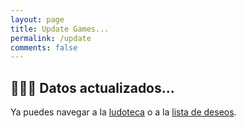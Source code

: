 ```yaml
---
layout: page
title: Update Games...
permalink: /update
comments: false
---
```


<script>
var request = new XMLHttpRequest();
url = "https://juernesdemesa.azurewebsites.net/api/update-games"
request.open("GET", url, false);
request.setRequestHeader("Accept", "application/json")
request.send(null)
</script>

## 👨🏻‍💻 Datos actualizados...

Ya puedes navegar a la [ludoteca](/ludoteca) o a la [lista de deseos](/deseos).
